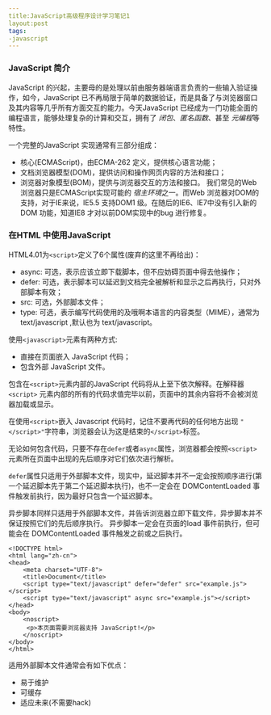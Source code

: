 ```yaml
---
title:JavaScript高级程序设计学习笔记1
layout:post
tags:
-javascript
---
```


### JavaScript 简介
JavaScript 的兴起，主要母的是处理以前由服务器端语言负责的一些输入验证操作，如今，JavaScript 已不再局限于简单的数据验证，而是具备了与浏览器窗口及其内容等几乎所有方面交互的能力。今天JavaScript 已经成为一门功能全面的编程语言，能够处理复杂的计算和交互，拥有了 *闭包*、*匿名函数*、甚至 *元编程*等特性。

一个完整的JavaScript 实现通常有三部分组成：
- 核心(ECMAScript)，由ECMA-262 定义，提供核心语言功能；
- 文档浏览器模型(DOM)，提供访问和操作网页内容的方法和接口；
- 浏览器对象模型(BOM)，提供与浏览器交互的方法和接口。
我们常见的Web 浏览器只是ECMAScript实现可能的 *宿主环境*之一。而Web 浏览器对DOM的支持，对于IE来说，IE5.5 支持DOM1 级。在随后的IE6、IE7中没有引入新的DOM 功能，知道IE8 才对以前DOM实现中的bug 进行修复。

### 在HTML 中使用JavaScript
HTML4.01为`<script>`定义了6个属性(废弃的这里不再给出)：
- async: 可选，表示应该立即下载脚本，但不应妨碍页面中得去他操作；
- defer: 可选，表示脚本可以延迟到文档完全被解析和显示之后再执行，只对外部脚本有效；
- src: 可选，外部脚本文件；
-  type: 可选，表示编写代码使用的及哦啊本语言的内容类型（MIME），通常为 text/javascript ,默认也为 text/javascript。

使用`<javascript>`元素有两种方式:
* 直接在页面嵌入 JavaScript 代码；
*  包含外部 JavaScript 文件。

包含在`<script>`元素内部的JavaScript 代码将从上至下依次解释。在解释器 `<script>` 元素内部的所有的代码求值完毕以前，页面中的其余内容将不会被浏览器加载或显示。

在使用`<script>`嵌入 Javascript 代码时，记住不要再代码的任何地方出现 `"</script>"`字符串，浏览器会认为这是结束的`</script>`标签。

无论如何包含代码，只要不存在`defer`或者`async`属性，浏览器都会按照`<script>`元素所在页面中出现的先后顺序对它们依次进行解析。

`defer`属性只适用于外部脚本文件，现实中，延迟脚本并不一定会按照顺序进行(第一个延迟脚本先于第二个延迟脚本执行)，也不一定会在 DOMContentLoaded 事件触发前执行，因为最好只包含一个延迟脚本。

异步脚本同样只适用于外部脚本文件，并告诉浏览器立即下载文件，异步脚本并不保证按照它们的先后顺序执行。 异步脚本一定会在页面的load 事件前执行，但可能会在 DOMContentLoaded 事件触发之前或之后执行。

    <!DOCTYPE html>
    <html lang="zh-cn">
    <head>
        <meta charset="UTF-8">
        <title>Document</title>
        <script type="text/javascript" defer="defer" src="example.js"></script>
        <script type="text/javascript" async src="example.js"></script>
    </head>
    <body>
        <noscript>
         <p>本页面需要浏览器支持 JavaScript!</p>
        </noscript>
    </body>
    </html>

适用外部脚本文件通常会有如下优点：
- 易于维护
- 可缓存
- 适应未来(不需要hack)
